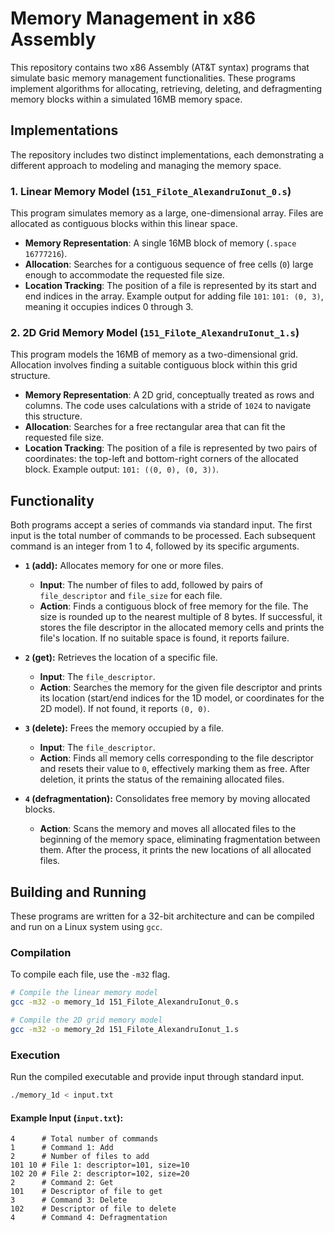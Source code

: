 # Memory Management in x86 Assembly

This repository contains two x86 Assembly (AT&T syntax) programs that simulate basic memory management functionalities. These programs implement algorithms for allocating, retrieving, deleting, and defragmenting memory blocks within a simulated 16MB memory space.

## Implementations

The repository includes two distinct implementations, each demonstrating a different approach to modeling and managing the memory space.

### 1. Linear Memory Model (`151_Filote_AlexandruIonut_0.s`)

This program simulates memory as a large, one-dimensional array. Files are allocated as contiguous blocks within this linear space.

*   **Memory Representation**: A single 16MB block of memory (`.space 16777216`).
*   **Allocation**: Searches for a contiguous sequence of free cells (`0`) large enough to accommodate the requested file size.
*   **Location Tracking**: The position of a file is represented by its start and end indices in the array. Example output for adding file `101`: `101: (0, 3)`, meaning it occupies indices 0 through 3.

### 2. 2D Grid Memory Model (`151_Filote_AlexandruIonut_1.s`)

This program models the 16MB of memory as a two-dimensional grid. Allocation involves finding a suitable contiguous block within this grid structure.

*   **Memory Representation**: A 2D grid, conceptually treated as rows and columns. The code uses calculations with a stride of `1024` to navigate this structure.
*   **Allocation**: Searches for a free rectangular area that can fit the requested file size.
*   **Location Tracking**: The position of a file is represented by two pairs of coordinates: the top-left and bottom-right corners of the allocated block. Example output: `101: ((0, 0), (0, 3))`.

## Functionality

Both programs accept a series of commands via standard input. The first input is the total number of commands to be processed. Each subsequent command is an integer from 1 to 4, followed by its specific arguments.

*   **`1` (add):** Allocates memory for one or more files.
    *   **Input**: The number of files to add, followed by pairs of `file_descriptor` and `file_size` for each file.
    *   **Action**: Finds a contiguous block of free memory for the file. The size is rounded up to the nearest multiple of 8 bytes. If successful, it stores the file descriptor in the allocated memory cells and prints the file's location. If no suitable space is found, it reports failure.

*   **`2` (get):** Retrieves the location of a specific file.
    *   **Input**: The `file_descriptor`.
    *   **Action**: Searches the memory for the given file descriptor and prints its location (start/end indices for the 1D model, or coordinates for the 2D model). If not found, it reports `(0, 0)`.

*   **`3` (delete):** Frees the memory occupied by a file.
    *   **Input**: The `file_descriptor`.
    *   **Action**: Finds all memory cells corresponding to the file descriptor and resets their value to `0`, effectively marking them as free. After deletion, it prints the status of the remaining allocated files.

*   **`4` (defragmentation):** Consolidates free memory by moving allocated blocks.
    *   **Action**: Scans the memory and moves all allocated files to the beginning of the memory space, eliminating fragmentation between them. After the process, it prints the new locations of all allocated files.

## Building and Running

These programs are written for a 32-bit architecture and can be compiled and run on a Linux system using `gcc`.

### Compilation

To compile each file, use the `-m32` flag.

```sh
# Compile the linear memory model
gcc -m32 -o memory_1d 151_Filote_AlexandruIonut_0.s

# Compile the 2D grid memory model
gcc -m32 -o memory_2d 151_Filote_AlexandruIonut_1.s
```

### Execution

Run the compiled executable and provide input through standard input.

```sh
./memory_1d < input.txt
```

#### Example Input (`input.txt`):

```
4      # Total number of commands
1      # Command 1: Add
2      # Number of files to add
101 10 # File 1: descriptor=101, size=10
102 20 # File 2: descriptor=102, size=20
2      # Command 2: Get
101    # Descriptor of file to get
3      # Command 3: Delete
102    # Descriptor of file to delete
4      # Command 4: Defragmentation